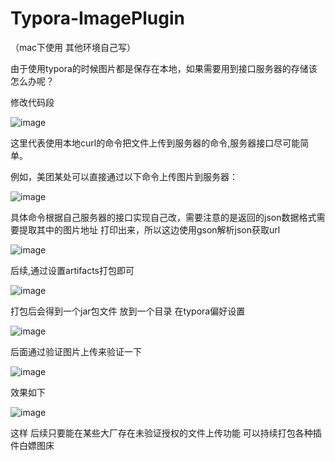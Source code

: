 # Typora-ImagePlugin

（mac下使用 其他环境自己写）

由于使用typora的时候图片都是保存在本地，如果需要用到接口服务器的存储该怎么办呢？

修改代码段 

![image](https://user-images.githubusercontent.com/42985524/198181728-ca88d4fe-208a-4d43-8721-70236202b2bf.png)

这里代表使用本地curl的命令把文件上传到服务器的命令,服务器接口尽可能简单。

例如，美团某处可以直接通过以下命令上传图片到服务器：

![image](https://user-images.githubusercontent.com/42985524/198181990-e2697b56-31a0-4ff3-934e-2cbf0bf80981.png)

具体命令根据自己服务器的接口实现自己改，需要注意的是返回的json数据格式需要提取其中的图片地址 打印出来，所以这边使用gson解析json获取url

![image](https://user-images.githubusercontent.com/42985524/198182148-08dba18f-0fc2-46df-bf86-2687d37c1990.png)

后续,通过设置artifacts打包即可

![image](https://user-images.githubusercontent.com/42985524/198182346-416d2850-9072-4272-a78c-c7a122a49c42.png)

打包后会得到一个jar包文件 放到一个目录 在typora偏好设置

![image](https://user-images.githubusercontent.com/42985524/198182531-337f4c42-7cc5-4458-8098-5e92e2105d75.png)

后面通过验证图片上传来验证一下

![image](https://user-images.githubusercontent.com/42985524/198182606-27618c24-fd17-4fd0-a955-3870ca25815e.png)

效果如下

![image](https://user-images.githubusercontent.com/42985524/198182475-909ab57a-e9bb-4acc-be1e-9cbe96a9451e.png)

这样 后续只要能在某些大厂存在未验证授权的文件上传功能 可以持续打包各种插件白嫖图床


